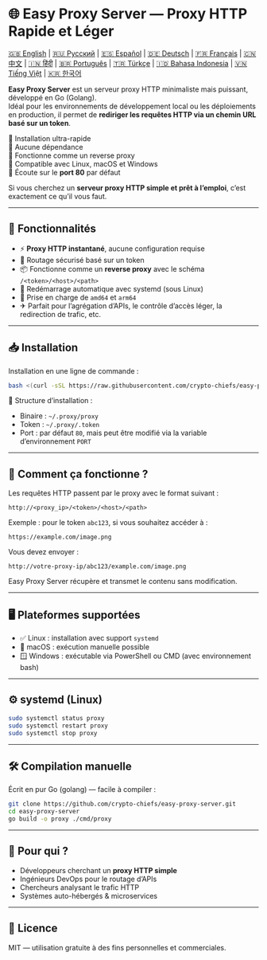 
# 🌐 Easy Proxy Server — Proxy HTTP Rapide et Léger

[🇬🇧 English](README.md) | [🇷🇺 Русский](/doc/README.md) | [🇪🇸 Español](/doc/README.es.md) | [🇩🇪 Deutsch](/doc/README.de.md) | [🇫🇷 Français](/doc/README.fr.md) | [🇨🇳 中文](/doc/README.zh.md) | [🇮🇳 हिंदी](/doc/README.hi.md) | [🇧🇷 Português](/doc/README.pt.md) | [🇹🇷 Türkçe](/doc/README.tr.md) | [🇮🇩 Bahasa Indonesia](/doc/README.id.md) | [🇻🇳 Tiếng Việt](/doc/README.vi.md) | [🇰🇷 한국어](/doc/README.ko.md)

**Easy Proxy Server** est un serveur proxy HTTP minimaliste mais puissant, développé en Go (Golang).  
Idéal pour les environnements de développement local ou les déploiements en production, il permet de **rediriger les requêtes HTTP via un chemin URL basé sur un token**.

🔹 Installation ultra-rapide  
🔹 Aucune dépendance  
🔹 Fonctionne comme un reverse proxy  
🔹 Compatible avec Linux, macOS et Windows  
🔹 Écoute sur le **port 80** par défaut

Si vous cherchez un **serveur proxy HTTP simple et prêt à l’emploi**, c’est exactement ce qu’il vous faut.

---

## 🚀 Fonctionnalités

- ⚡ **Proxy HTTP instantané**, aucune configuration requise
- 🔐 Routage sécurisé basé sur un token
- 📦 Fonctionne comme un **reverse proxy** avec le schéma `/<token>/<host>/<path>`
- 🔄 Redémarrage automatique avec systemd (sous Linux)
- 🧊 Prise en charge de `amd64` et `arm64`
- ✈ Parfait pour l’agrégation d’APIs, le contrôle d’accès léger, la redirection de trafic, etc.

---

## 📥 Installation

Installation en une ligne de commande :

```bash
bash <(curl -sSL https://raw.githubusercontent.com/crypto-chiefs/easy-proxy-server/master/scripts/build.sh)
```

📂 Structure d’installation :
- Binaire : `~/.proxy/proxy`
- Token : `~/.proxy/.token`
- Port : par défaut `80`, mais peut être modifié via la variable d’environnement `PORT`

---

## 🧪 Comment ça fonctionne ?

Les requêtes HTTP passent par le proxy avec le format suivant :

```
http://<proxy_ip>/<token>/<host>/<path>
```

Exemple : pour le token `abc123`, si vous souhaitez accéder à :

```
https://example.com/image.png
```

Vous devez envoyer :

```
http://votre-proxy-ip/abc123/example.com/image.png
```

Easy Proxy Server récupère et transmet le contenu sans modification.

---

## 🖥 Plateformes supportées

- ✅ Linux : installation avec support `systemd`
- 🍎 macOS : exécution manuelle possible
- 🪟 Windows : exécutable via PowerShell ou CMD (avec environnement bash)

---

## ⚙️ systemd (Linux)

```bash
sudo systemctl status proxy
sudo systemctl restart proxy
sudo systemctl stop proxy
```

---

## 🛠 Compilation manuelle

Écrit en pur Go (golang) — facile à compiler :

```bash
git clone https://github.com/crypto-chiefs/easy-proxy-server.git
cd easy-proxy-server
go build -o proxy ./cmd/proxy
```

---

## 💬 Pour qui ?

- Développeurs cherchant un **proxy HTTP simple**
- Ingénieurs DevOps pour le routage d’APIs
- Chercheurs analysant le trafic HTTP
- Systèmes auto-hébergés & microservices

---

## 📄 Licence

MIT — utilisation gratuite à des fins personnelles et commerciales.
